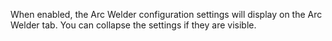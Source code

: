 When enabled, the Arc Welder configuration settings will display on the Arc Welder tab.  You can collapse the settings if they are visible.